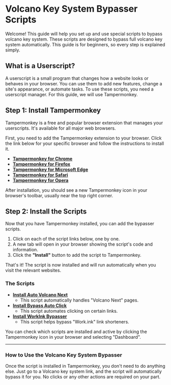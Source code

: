 # Volcano Key System Bypasser Scripts

Welcome! This guide will help you set up and use special scripts to bypass volcano key system. These scripts are designed to bypass full volcano key system automatically. This guide is for beginners, so every step is explained simply.

## What is a Userscript?

A userscript is a small program that changes how a website looks or behaves in your browser. You can use them to add new features, change a site's appearance, or automate tasks. To use these scripts, you need a userscript manager. For this guide, we will use Tampermonkey.

## Step 1: Install Tampermonkey

Tampermonkey is a free and popular browser extension that manages your userscripts. It's available for all major web browsers.

First, you need to add the Tampermonkey extension to your browser. Click the link below for your specific browser and follow the instructions to install it.

*   [**Tampermonkey for Chrome**](https://chrome.google.com/webstore/detail/tampermonkey/dhdgffkkebhmkfjojejmpbldmpobfkfo)
*   [**Tampermonkey for Firefox**](https://addons.mozilla.org/en-US/firefox/addon/tampermonkey/)
*   [**Tampermonkey for Microsoft Edge**](https://microsoftedge.microsoft.com/addons/detail/tampermonkey/iikmkjmpaadaobahmlepeloendndfphd)
*   [**Tampermonkey for Safari**](https://apps.apple.com/app/apple-store/id1482490089)
*   [**Tampermonkey for Opera**](https://addons.opera.com/en/extensions/details/tampermonkey-beta/)

After installation, you should see a new Tampermonkey icon in your browser's toolbar, usually near the top right corner.

## Step 2: Install the Scripts

Now that you have Tampermonkey installed, you can add the bypasser scripts.

1.  Click on each of the script links below, one by one.
2.  A new tab will open in your browser showing the script's code and information.
3.  Click the **"Install"** button to add the script to Tampermonkey.

That's it! The script is now installed and will run automatically when you visit the relevant websites.

### The Scripts

*   **[Install Auto Volcano Next](https://github.com/tomatotxt/bypasses/raw/refs/heads/main/autovolcanonext.user.js)**
    *   This script automatically handles "Volcano Next" pages.
*   **[Install Bypass Auto Click](https://github.com/tomatotxt/bypasses/raw/refs/heads/main/bypassautoclick.user.js)**
    *   This script automates clicking on certain links.
*   **[Install WorkInk Bypasser](https://github.com/tomatotxt/bypasses/raw/refs/heads/main/workink.user.js)**
    *   This script helps bypass "Work.ink" link shorteners.

You can check which scripts are installed and active by clicking the Tampermonkey icon in your browser and selecting "Dashboard".
***
 ### How to Use the Volcano Key System Bypasser 
 Once the script is installed in Tampermonkey, you don't need to do anything else. Just go to a Volcano key system link, and the script will automatically bypass it for you. No clicks or any other actions are required on your part.
